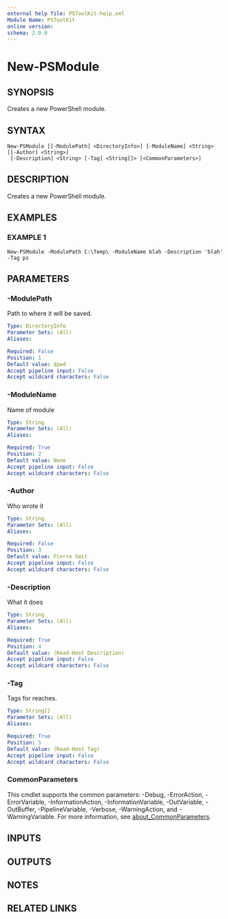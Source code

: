 ```yaml
---
external help file: PSToolKit-help.xml
Module Name: PSToolKit
online version:
schema: 2.0.0
---
```


# New-PSModule

## SYNOPSIS
Creates a new PowerShell module.

## SYNTAX

```
New-PSModule [[-ModulePath] <DirectoryInfo>] [-ModuleName] <String> [[-Author] <String>]
 [-Description] <String> [-Tag] <String[]> [<CommonParameters>]
```

## DESCRIPTION
Creates a new PowerShell module.

## EXAMPLES

### EXAMPLE 1
```
New-PSModule -ModulePath C:\Temp\ -ModuleName blah -Description 'blah' -Tag ps
```

## PARAMETERS

### -ModulePath
Path to where it will be saved.

```yaml
Type: DirectoryInfo
Parameter Sets: (All)
Aliases:

Required: False
Position: 1
Default value: $pwd
Accept pipeline input: False
Accept wildcard characters: False
```

### -ModuleName
Name of module

```yaml
Type: String
Parameter Sets: (All)
Aliases:

Required: True
Position: 2
Default value: None
Accept pipeline input: False
Accept wildcard characters: False
```

### -Author
Who wrote it

```yaml
Type: String
Parameter Sets: (All)
Aliases:

Required: False
Position: 3
Default value: Pierre Smit
Accept pipeline input: False
Accept wildcard characters: False
```

### -Description
What it does

```yaml
Type: String
Parameter Sets: (All)
Aliases:

Required: True
Position: 4
Default value: (Read-Host Description)
Accept pipeline input: False
Accept wildcard characters: False
```

### -Tag
Tags for reaches.

```yaml
Type: String[]
Parameter Sets: (All)
Aliases:

Required: True
Position: 5
Default value: (Read-Host Tag)
Accept pipeline input: False
Accept wildcard characters: False
```

### CommonParameters
This cmdlet supports the common parameters: -Debug, -ErrorAction, -ErrorVariable, -InformationAction, -InformationVariable, -OutVariable, -OutBuffer, -PipelineVariable, -Verbose, -WarningAction, and -WarningVariable. For more information, see [about_CommonParameters](http://go.microsoft.com/fwlink/?LinkID=113216).

## INPUTS

## OUTPUTS

## NOTES

## RELATED LINKS
